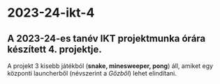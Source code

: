 # 2023-24-ikt-4

## A 2023-24-es tanév IKT projektmunka órára készített 4. projektje.

A projekt 3 kisebb játékból (**snake, minesweeper, pong**) áll, amiket egy központi launcherből (névszerint a *Gőzből*) lehet elindítani.